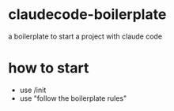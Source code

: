 # claudecode-boilerplate
a boilerplate to start a project with claude code

# how to start
- use /init
- use "follow the boilerplate rules"

